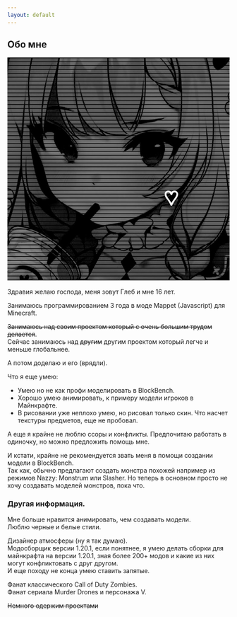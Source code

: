 ```yaml
---
layout: default
---
```


## Обо мне

<img class="profile-picture" src="glebun08.jpg">

Здравия желаю господа, меня зовут Глеб и мне 16 лет.

Занимаюсь программированием 3 года в моде Mappet (Javascript) для Minecraft.

~~Занимаюсь над своим проектом который с очень большим трудом делается~~.  
Сейчас занимаюсь над ~~другим~~ другим проектом который легче и меньше глобальнее.

А потом доделаю и его (врядли).

Что я еще умею:
* Умею но не как профи моделировать в BlockBench.
* Хорошо умею анимировать, к примеру модели игроков в Майнкрафте.
* В рисовании уже неплохо умею, но рисовал только скин. Что насчет текстуры предметов, еще не пробовал. 

А еще я крайне не люблю ссоры и конфликты.
Предпочитаю работать в одиночку, но можно предложить помощь мне.

И кстати, крайне не рекомендуется звать меня в помощи создании модели в BlockBench.  
Так как, обычно предлагают создать монстра похожей например из режимов Nazzy: Monstrum или Slasher.
Но теперь в основном просто не хочу создавать моделей монстров, пока что.

### Другая информация. 

Мне больше нравится анимировать, чем создавать модели.  
Люблю черные и белые стили.

Дизайнер атмосферы (ну я так думаю).  
Модосборщик версии 1.20.1, если понятнее, я умею делать сборки для майнкрафта на версии 1.20.1, зная более 200+ модов и какие из них могут конфликтовать с друг другом.  
И еще походу не конца умею ставить запятые.  

Фанат классического Call of Duty Zombies.  
Фанат сериала Murder Drones и персонажа V.

~~Немного одержим проектами~~
